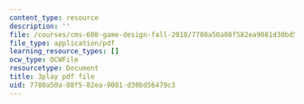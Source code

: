 ```yaml
---
content_type: resource
description: ''
file: /courses/cms-608-game-design-fall-2010/7780a50a08f582ea9081d30bd56479c3_68569.pdf
file_type: application/pdf
learning_resource_types: []
ocw_type: OCWFile
resourcetype: Document
title: 3play pdf file
uid: 7780a50a-08f5-82ea-9081-d30bd56479c3
---
```

